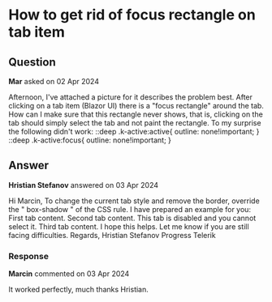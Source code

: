 # How to get rid of focus rectangle on tab item

## Question

**Mar** asked on 02 Apr 2024

Afternoon, I've attached a picture for it describes the problem best. After clicking on a tab item (Blazor UI) there is a "focus rectangle" around the tab. How can I make sure that this rectangle never shows, that is, clicking on the tab should simply select the tab and not paint the rectangle. To my surprise the following didn't work: ::deep .k-active:active{ outline: none!important;
}
::deep .k-active:focus{ outline: none!important;
}

## Answer

**Hristian Stefanov** answered on 03 Apr 2024

Hi Marcin, To change the current tab style and remove the border, override the " box-shadow " of the CSS rule. I have prepared an example for you: <style>.k-tabstrip-item.k-item:focus { box-shadow: none;
} </style> <TelerikTabStrip TabPosition="Telerik.Blazor.TabPosition.Left"> <TabStripTab Title="First"> First tab content. </TabStripTab> <TabStripTab Title="Second"> Second tab content. This tab is disabled and you cannot select it. </TabStripTab> <TabStripTab Title="Third"> Third tab content. </TabStripTab> </TelerikTabStrip> I hope this helps. Let me know if you are still facing difficulties. Regards, Hristian Stefanov Progress Telerik

### Response

**Marcin** commented on 03 Apr 2024

It worked perfectly, much thanks Hristian.
